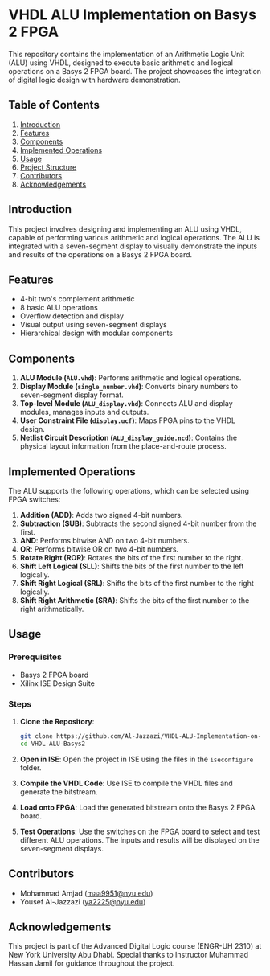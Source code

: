 # VHDL ALU Implementation on Basys 2 FPGA

This repository contains the implementation of an Arithmetic Logic Unit (ALU) using VHDL, designed to execute basic arithmetic and logical operations on a Basys 2 FPGA board. The project showcases the integration of digital logic design with hardware demonstration.

## Table of Contents

1. [Introduction](#introduction)
2. [Features](#features)
3. [Components](#components)
4. [Implemented Operations](#implemented-operations)
5. [Usage](#usage)
6. [Project Structure](#project-structure)
7. [Contributors](#contributors)
8. [Acknowledgements](#acknowledgements)

## Introduction

This project involves designing and implementing an ALU using VHDL, capable of performing various arithmetic and logical operations. The ALU is integrated with a seven-segment display to visually demonstrate the inputs and results of the operations on a Basys 2 FPGA board.

## Features

- 4-bit two's complement arithmetic
- 8 basic ALU operations
- Overflow detection and display
- Visual output using seven-segment displays
- Hierarchical design with modular components

## Components

1. **ALU Module (`ALU.vhd`)**: Performs arithmetic and logical operations.
2. **Display Module (`single_number.vhd`)**: Converts binary numbers to seven-segment display format.
3. **Top-level Module (`ALU_display.vhd`)**: Connects ALU and display modules, manages inputs and outputs.
4. **User Constraint File (`display.ucf`)**: Maps FPGA pins to the VHDL design.
5. **Netlist Circuit Description (`ALU_display_guide.ncd`)**: Contains the physical layout information from the place-and-route process.

## Implemented Operations

The ALU supports the following operations, which can be selected using FPGA switches:

1. **Addition (ADD)**: Adds two signed 4-bit numbers.
2. **Subtraction (SUB)**: Subtracts the second signed 4-bit number from the first.
3. **AND**: Performs bitwise AND on two 4-bit numbers.
4. **OR**: Performs bitwise OR on two 4-bit numbers.
5. **Rotate Right (ROR)**: Rotates the bits of the first number to the right.
6. **Shift Left Logical (SLL)**: Shifts the bits of the first number to the left logically.
7. **Shift Right Logical (SRL)**: Shifts the bits of the first number to the right logically.
8. **Shift Right Arithmetic (SRA)**: Shifts the bits of the first number to the right arithmetically.

## Usage

### Prerequisites

- Basys 2 FPGA board
- Xilinx ISE Design Suite

### Steps

1. **Clone the Repository**:
   ```sh
   git clone https://github.com/Al-Jazzazi/VHDL-ALU-Implementation-on-Basys-2-FPGA.git
   cd VHDL-ALU-Basys2
   ```

2. **Open in ISE**:
   Open the project in ISE using the files in the `iseconfigure` folder.

3. **Compile the VHDL Code**:
   Use ISE to compile the VHDL files and generate the bitstream.

4. **Load onto FPGA**:
   Load the generated bitstream onto the Basys 2 FPGA board.

5. **Test Operations**:
   Use the switches on the FPGA board to select and test different ALU operations. The inputs and results will be displayed on the seven-segment displays.

## Contributors

- Mohammad Amjad (maa9951@nyu.edu)
- Yousef Al-Jazzazi (ya2225@nyu.edu)

## Acknowledgements

This project is part of the Advanced Digital Logic course (ENGR-UH 2310) at New York University Abu Dhabi. Special thanks to Instructor Muhammad Hassan Jamil for guidance throughout the project.

